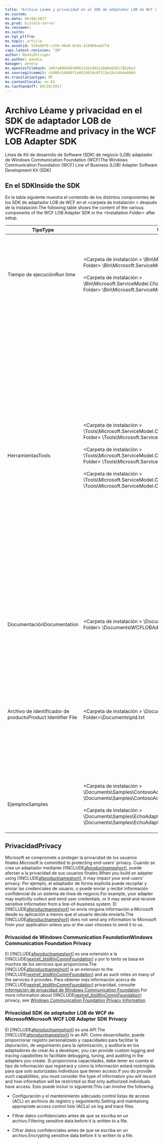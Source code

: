```yaml
---
title: "Archivo Léame y privacidad en el SDK de adaptador LOB de WCF | Documentos de Microsoft"
ms.custom: 
ms.date: 06/08/2017
ms.prod: biztalk-server
ms.reviewer: 
ms.suite: 
ms.tgt_pltfrm: 
ms.topic: article
ms.assetid: 539a88f9-ce59-46e6-8c9a-418484eabff4
caps.latest.revision: "29"
author: MandiOhlinger
ms.author: mandia
manager: anneta
ms.openlocfilehash: 3d02a8064493d061e5b2d02a3b88a658178b26e2
ms.sourcegitcommit: cb908c540d8f1a692d01dc8f313e16cb4b4e696d
ms.translationtype: MT
ms.contentlocale: es-ES
ms.lasthandoff: 09/20/2017
---
```

# <a name="readme-and-privacy-in-the-wcf-lob-adapter-sdk"></a><span data-ttu-id="f8d4d-102">Archivo Léame y privacidad en el SDK de adaptador LOB de WCF</span><span class="sxs-lookup"><span data-stu-id="f8d4d-102">Readme and privacy in the WCF LOB Adapter SDK</span></span>
<span data-ttu-id="f8d4d-103">Línea de Kit de desarrollo de Software (SDK) de negocio (LOB) adaptador de Windows Communication Foundation (WCF)</span><span class="sxs-lookup"><span data-stu-id="f8d4d-103">The Windows Communication Foundation (WCF) Line of Business (LOB) Adapter Software Development Kit (SDK)</span></span>  
  
## <a name="inside-the-sdk"></a><span data-ttu-id="f8d4d-104">En el SDK</span><span class="sxs-lookup"><span data-stu-id="f8d4d-104">Inside the SDK</span></span>  
 <span data-ttu-id="f8d4d-105">En la tabla siguiente muestra el contenido de los distintos componentes de los SDK de adaptador LOB de WCF en el \<carpeta de instalación > después de la instalación.</span><span class="sxs-lookup"><span data-stu-id="f8d4d-105">The following table shows the content of the various components of the WCF LOB Adapter SDK in the \<Installation Folder> after setup.</span></span>  
  
|<span data-ttu-id="f8d4d-106">Tipo</span><span class="sxs-lookup"><span data-stu-id="f8d4d-106">Type</span></span>|<span data-ttu-id="f8d4d-107">Ubicación</span><span class="sxs-lookup"><span data-stu-id="f8d4d-107">Location</span></span>|<span data-ttu-id="f8d4d-108">Description</span><span class="sxs-lookup"><span data-stu-id="f8d4d-108">Description</span></span>|  
|----------|--------------|-----------------|  
|<span data-ttu-id="f8d4d-109">Tiempo de ejecución</span><span class="sxs-lookup"><span data-stu-id="f8d4d-109">Run time</span></span>|<span data-ttu-id="f8d4d-110">\<Carpeta de instalación > \Bin\Microsoft.ServiceModel.Channels.dll</span><span class="sxs-lookup"><span data-stu-id="f8d4d-110">\<Installation Folder> \Bin\Microsoft.ServiceModel.Channels.dll</span></span><br /><br /> <span data-ttu-id="f8d4d-111">\<Carpeta de instalación > \Bin\Microsoft.ServiceModel.Channels.Tools.MetadataSearchBrowse.dll</span><span class="sxs-lookup"><span data-stu-id="f8d4d-111">\<Installation Folder> \Bin\Microsoft.ServiceModel.Channels.Tools.MetadataSearchBrowse.dll</span></span>|<span data-ttu-id="f8d4d-112">Estos ensamblados contienen la base incluido el componente de formulario principal que se utiliza dentro de las herramientas de tiempo de ejecución.</span><span class="sxs-lookup"><span data-stu-id="f8d4d-112">These assemblies contain the base run time including the main form component used within the tools.</span></span>|  
|<span data-ttu-id="f8d4d-113">Herramientas</span><span class="sxs-lookup"><span data-stu-id="f8d4d-113">Tools</span></span>|<span data-ttu-id="f8d4d-114">\<Carpeta de instalación > \Tools\Microsoft.ServiceModel.Channels.Tools.PlugInPackage.dll</span><span class="sxs-lookup"><span data-stu-id="f8d4d-114">\<Installation Folder> \Tools\Microsoft.ServiceModel.Channels.Tools.PlugInPackage.dll</span></span><br /><br /> <span data-ttu-id="f8d4d-115">\<Carpeta de instalación > \Tools\Microsoft.ServiceModel.Channels.Tools.BizTalkExtension.dll</span><span class="sxs-lookup"><span data-stu-id="f8d4d-115">\<Installation Folder> \Tools\Microsoft.ServiceModel.Channels.Tools.BizTalkExtension.dll</span></span><br /><br /> <span data-ttu-id="f8d4d-116">\<Carpeta de instalación > \Tools\Microsoft.ServiceModel.Channels.Wizards.dll</span><span class="sxs-lookup"><span data-stu-id="f8d4d-116">\<Installation Folder> \Tools\Microsoft.ServiceModel.Channels.Wizards.dll</span></span>|<span data-ttu-id="f8d4d-117">**Agregar adaptador servicio referencia complemento de Visual Studio**</span><span class="sxs-lookup"><span data-stu-id="f8d4d-117">**Add Adapter Service Reference Visual Studio Plug-In**</span></span><br /><br /> <span data-ttu-id="f8d4d-118">(Proyecto de .NET [contextual], agregar referencia de servicio de adaptador)</span><span class="sxs-lookup"><span data-stu-id="f8d4d-118">(.NET Project [right-click], Add Adapter Service Reference)</span></span><br /><br /> <span data-ttu-id="f8d4d-119">**Consume Adapter Service complemento del proyecto de BizTalk**</span><span class="sxs-lookup"><span data-stu-id="f8d4d-119">**Consume Adapter Service BizTalk Project Add-In**</span></span><br /><br /> <span data-ttu-id="f8d4d-120">(Proyecto de BizTalk [contextual], agregar, agregar elementos generados, Consume Adapter Service)</span><span class="sxs-lookup"><span data-stu-id="f8d4d-120">(BizTalk Project [right-click], Add, Add Generated Items, Consume Adapter Service)</span></span><br /><br /> <span data-ttu-id="f8d4d-121">**Asistente para desarrollo de adaptador LOB de WCF**</span><span class="sxs-lookup"><span data-stu-id="f8d4d-121">**WCF LOB Adapter Development Wizard**</span></span><br /><br /> <span data-ttu-id="f8d4d-122">(Archivo, nuevo, proyecto, Visual C#, adaptador LOB de WCF)</span><span class="sxs-lookup"><span data-stu-id="f8d4d-122">(File, New, Project, Visual C#, WCF LOB Adapter)</span></span>|  
|<span data-ttu-id="f8d4d-123">Documentación</span><span class="sxs-lookup"><span data-stu-id="f8d4d-123">Documentation</span></span>|<span data-ttu-id="f8d4d-124">\<Carpeta de instalación > \Documents\WCFLOBAdapterSDK.chm</span><span class="sxs-lookup"><span data-stu-id="f8d4d-124">\<Installation Folder> \Documents\WCFLOBAdapterSDK.chm</span></span>|<span data-ttu-id="f8d4d-125">Este archivo incluye contenido conceptual y el contenido de referencia administrada para esta versión.</span><span class="sxs-lookup"><span data-stu-id="f8d4d-125">This file contains conceptual content and the managed reference content for this release.</span></span>|  
|<span data-ttu-id="f8d4d-126">Archivo de identificador de producto</span><span class="sxs-lookup"><span data-stu-id="f8d4d-126">Product Identifier File</span></span>|<span data-ttu-id="f8d4d-127">\<Carpeta de instalación > \Documents\pid.txt</span><span class="sxs-lookup"><span data-stu-id="f8d4d-127">\<Installation Folder>\Documents\pid.txt</span></span>|<span data-ttu-id="f8d4d-128">Este archivo contiene el identificador de producto del SDK de adaptador LOB de WCF.</span><span class="sxs-lookup"><span data-stu-id="f8d4d-128">This file contains the product identifier of the WCF LOB Adapter SDK.</span></span> <span data-ttu-id="f8d4d-129">Use este identificador de producto como una referencia al ponerse en contacto con el servicio al cliente de Microsoft y soporte técnico (CSS).</span><span class="sxs-lookup"><span data-stu-id="f8d4d-129">Use this product identifier as a reference when contacting Microsoft Customer Service and Support (CSS).</span></span>|  
|<span data-ttu-id="f8d4d-130">Ejemplos</span><span class="sxs-lookup"><span data-stu-id="f8d4d-130">Samples</span></span>|<span data-ttu-id="f8d4d-131">\<Carpeta de instalación > \Documents\Samples\ContosoAdapterSample.zip</span><span class="sxs-lookup"><span data-stu-id="f8d4d-131">\<Installation Folder> \Documents\Samples\ContosoAdapterSample.zip</span></span><br /><br /> <span data-ttu-id="f8d4d-132">\<Carpeta de instalación > \Documents\Samples\EchoAdapterSample.zip</span><span class="sxs-lookup"><span data-stu-id="f8d4d-132">\<Installation Folder> \Documents\Samples\EchoAdapterSample.zip</span></span>|<span data-ttu-id="f8d4d-133">La carpeta de ejemplos contiene dos adaptadores de ejemplo: Contoso adaptador y el eco.</span><span class="sxs-lookup"><span data-stu-id="f8d4d-133">The samples folder contains two sample adapters: Contoso adapter and Echo adapter.</span></span>|  

## <a name="privacy"></a><span data-ttu-id="f8d4d-134">Privacidad</span><span class="sxs-lookup"><span data-stu-id="f8d4d-134">Privacy</span></span>
<span data-ttu-id="f8d4d-135">Microsoft se compromete a proteger la privacidad de los usuarios finales.</span><span class="sxs-lookup"><span data-stu-id="f8d4d-135">Microsoft is committed to protecting end-users' privacy.</span></span> <span data-ttu-id="f8d4d-136">Cuando se crea un adaptador mediante [!INCLUDE[afproductnameshort](../../includes/afproductnameshort-md.md)], puede afectan a la privacidad de sus usuarios finales.</span><span class="sxs-lookup"><span data-stu-id="f8d4d-136">When you build an adapter using [!INCLUDE[afproductnameshort](../../includes/afproductnameshort-md.md)], it may impact your end-users' privacy.</span></span> <span data-ttu-id="f8d4d-137">Por ejemplo, el adaptador de forma explícita puede recopilar y enviar las credenciales de usuario, o puede enviar y recibir información confidencial de un sistema de línea de negocio.</span><span class="sxs-lookup"><span data-stu-id="f8d4d-137">For example, your adapter may explicitly collect and send user credentials, or it may send and receive sensitive information from a line-of-business system.</span></span> <span data-ttu-id="f8d4d-138">El [!INCLUDE[afproductnameshort](../../includes/afproductnameshort-md.md)] no envía ninguna información a Microsoft desde su aplicación a menos que el usuario decida enviarla.</span><span class="sxs-lookup"><span data-stu-id="f8d4d-138">The [!INCLUDE[afproductnameshort](../../includes/afproductnameshort-md.md)] does not send any information to Microsoft from your application unless you or the user chooses to send it to us.</span></span>  
  
### <a name="windows-communication-foundation-privacy"></a><span data-ttu-id="f8d4d-139">Privacidad de Windows Communication Foundation</span><span class="sxs-lookup"><span data-stu-id="f8d4d-139">Windows Communication Foundation Privacy</span></span>  
 <span data-ttu-id="f8d4d-140">El [!INCLUDE[afproductnameshort](../../includes/afproductnameshort-md.md)] es una extensión a la [!INCLUDE[nextref_btsWinCommFoundation](../../includes/nextref-btswincommfoundation-md.md)] y por lo tanto se basa en muchos de los servicios que proporciona.</span><span class="sxs-lookup"><span data-stu-id="f8d4d-140">The [!INCLUDE[afproductnameshort](../../includes/afproductnameshort-md.md)] is an extension to the [!INCLUDE[nextref_btsWinCommFoundation](../../includes/nextref-btswincommfoundation-md.md)] and as such relies on many of the services it provides.</span></span> <span data-ttu-id="f8d4d-141">Para obtener más información acerca de [!INCLUDE[nextref_btsWinCommFoundation](../../includes/nextref-btswincommfoundation-md.md)] privacidad, consulte [información de privacidad de Windows Communication Foundation](https://msdn.microsoft.com/library/ms733927.aspx).</span><span class="sxs-lookup"><span data-stu-id="f8d4d-141">For more information about [!INCLUDE[nextref_btsWinCommFoundation](../../includes/nextref-btswincommfoundation-md.md)] privacy, see [Windows Communication Foundation Privacy Information](https://msdn.microsoft.com/library/ms733927.aspx).</span></span>  
  
### <a name="microsoft-wcf-lob-adapter-sdk-privacy"></a><span data-ttu-id="f8d4d-142">Privacidad SDK de adaptador LOB de WCF de Microsoft</span><span class="sxs-lookup"><span data-stu-id="f8d4d-142">Microsoft WCF LOB Adapter SDK Privacy</span></span>  
 <span data-ttu-id="f8d4d-143">El [!INCLUDE[afproductnameshort](../../includes/afproductnameshort-md.md)] es una API.</span><span class="sxs-lookup"><span data-stu-id="f8d4d-143">The [!INCLUDE[afproductnameshort](../../includes/afproductnameshort-md.md)] is an API.</span></span> <span data-ttu-id="f8d4d-144">Como desarrollador, puede proporcionar registro personalizado y capacidades para facilitar la depuración, de seguimiento para la optimización, y auditoría en los adaptadores de crear.</span><span class="sxs-lookup"><span data-stu-id="f8d4d-144">As a developer, you can provide custom logging and tracing capabilities to facilitate debugging, tuning, and auditing in the adapters you create.</span></span> <span data-ttu-id="f8d4d-145">Si proporciona capacidades, debe tener en cuenta el tipo de información que registrará y cómo la información estará restringida para que solo autorizadas individuos que tienen acceso.</span><span class="sxs-lookup"><span data-stu-id="f8d4d-145">If you do provide such capabilities, you must consider the type of information you will record and how information will be restricted so that only authorized individuals have access.</span></span> <span data-ttu-id="f8d4d-146">Esto puede incluir lo siguiente:</span><span class="sxs-lookup"><span data-stu-id="f8d4d-146">This can involve the following:</span></span>  
  
-   <span data-ttu-id="f8d4d-147">Configuración y el mantenimiento adecuado control listas de acceso (ACL) en archivos de registro y seguimiento.</span><span class="sxs-lookup"><span data-stu-id="f8d4d-147">Setting and maintaining appropriate access control lists (ACLs) on log and trace files.</span></span>  
  
-   <span data-ttu-id="f8d4d-148">Filtrar datos confidenciales antes de que se escriba en un archivo.</span><span class="sxs-lookup"><span data-stu-id="f8d4d-148">Filtering sensitive data before it is written to a file.</span></span>  
  
-   <span data-ttu-id="f8d4d-149">Cifrar datos confidenciales antes de que se escriba en un archivo.</span><span class="sxs-lookup"><span data-stu-id="f8d4d-149">Encrypting sensitive data before it is written to a file.</span></span>  